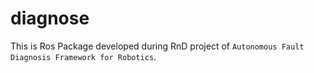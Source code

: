 # diagnose

This is Ros Package developed during RnD project of `Autonomous Fault Diagnosis Framework for Robotics`.

